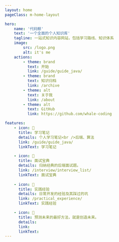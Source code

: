 ```yaml
---
layout: home
pageClass: m-home-layout

hero:
    name: '代码鲸'
    text: '一个全面的个人知识库'
    tagline: 一站式知识内容网站，包括学习路线、知识体系
    image:
        src: /logo.png
        alt: it's me
    actions:
        - theme: brand
          text: 开始
          link: /guide/guide_java/
        - theme: brand
          text: 知识归档
          link: /archive
        - theme: alt
          text: 关于我
          link: /about
        - theme: alt
          text: GitHub
          link: https://github.com/whale-coding

features:
    - icon: 📖
      title: 学习笔记
      details: 个人学习笔记<br />后端、算法
      link: /guide/guide_java/
      linkText: 学习笔记

    - icon: 📝
      title: 面试宝典
      details: 归纳经典的后端面试题。
      link: /interview/interview_list/
      linkText: 面试宝典
    
    - icon: 📘
      title: 实践经验
      details: 日常开发的经验及其踩过的坑
      link: /practical_experience/
      linkText: 实践经验

    - icon: 🍉
      title: 预测未来的最好方法，就是创造未来。
      details: 
      link: 
      linkText: 
---
```



